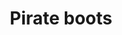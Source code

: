 ---
layout: item
title: Pirate boots
item-id: 7114
datatable: true
id: 7114
name: "Pirate boots"
members: true
lowalch: 140
highalch: 210
examine: "Not for land lubbers."
monsters:
  - id: 494
    name: "Kraken"
    members: true
    combat_level: 291
    wiki_url: "https://oldschool.runescape.wiki/w/Kraken#Kraken"
    drops:
      - quantity: "1"
        rarity: 0.03125
    image: "https://oldschool.runescape.wiki/images/d/d3/Kraken.png?a4955"
---